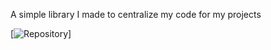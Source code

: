 A simple library I made to centralize my code for my projects

[![Repository](http://repo.canyonnetwork.net/#/snapshots/AlexLib)]
